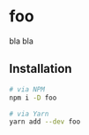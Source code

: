 # foo

bla bla

<!--@installation({useShortAlias: true})-->
## Installation

```sh
# via NPM
npm i -D foo

# via Yarn
yarn add --dev foo
```
<!--/@-->
